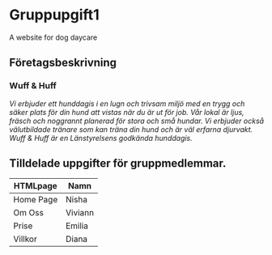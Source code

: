 # Gruppupgift1
A website for dog daycare

## Företagsbeskrivning
  ### Wuff & Huff

   *Vi erbjuder ett hunddagis i en lugn och trivsam miljö med en trygg och säker plats för din hund att vistas när du är ut för job.
   Vår lokal är ljus, fräsch och noggrannt planerad för stora och små hundar.
   Vi erbjuder också välutbildade tränare som kan träna din hund och är väl erfarna djurvakt.
   Wuff & Huff är en Länstyrelsens godkända hunddagis.*

## Tilldelade uppgifter för gruppmedlemmar.

HTMLpage | Namn
---------| --------
Home Page | Nisha
 Om Oss  | Viviann
 Prise | Emilia
Villkor | Diana
    
   
  
